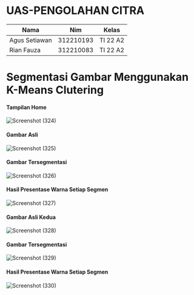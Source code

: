 # UAS-PENGOLAHAN CITRA

| Nama  |  Nim | Kelas |
| ------------- | ------------- |------------- |
| Agus Setiawan  | 312210193 | TI 22 A2 |
| Rian Fauza  | 312210083 | TI 22 A2 |

# Segmentasi Gambar Menggunakan K-Means Clutering

#### Tampilan Home

![Screenshot (324)](https://github.com/RianFauza/UAS-CITRA/assets/115542822/14dcf82f-21cb-450d-b64d-7acdcc4f368c)

#### Gambar Asli

![Screenshot (325)](https://github.com/RianFauza/UAS-CITRA/assets/115542822/4984b8d8-a097-4397-9aa0-68814f81cfc6)

#### Gambar Tersegmentasi

![Screenshot (326)](https://github.com/RianFauza/UAS-CITRA/assets/115542822/705added-7514-49b2-84dd-b34fa611a9c3)

#### Hasil Presentase Warna Setiap Segmen

![Screenshot (327)](https://github.com/RianFauza/UAS-CITRA/assets/115542822/0f2c2afd-2b54-4dca-8390-148c9f6fce8f)

#### Gambar Asli Kedua

![Screenshot (328)](https://github.com/RianFauza/UAS-CITRA/assets/115542822/6beb1a9f-18fe-4ea5-ae8b-e0568bf2e2cb)

#### Gambar Tersegmentasi

![Screenshot (329)](https://github.com/RianFauza/UAS-CITRA/assets/115542822/7a69f38f-876e-46b4-8be5-91c1237eab0c)

#### Hasil Presentase Warna Setiap Segmen

![Screenshot (330)](https://github.com/RianFauza/UAS-CITRA/assets/115542822/f51d2f99-98e0-43b6-8c28-b60ef58ea1c8)

